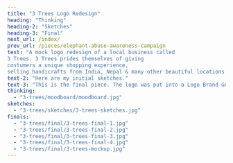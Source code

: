 ```yaml
---
title: "3 Trees Logo Redesign"
heading: "Thinking"
heading-2: "Sketches"
heading-3: "Final"
next_url: /index/
prev_url: /pieces/elephant-abuse-awareness-campaign
text: "A mock logo redesign of a local business called
3 Trees. 3 Trees prides themselves of giving
costumers a unique shopping experience,
selling handicrafts from India, Nepal & many other beautiful locations around the world."
text-2: "Here are my initial sketches."
text-3: "This is the final piece. The logo was put into a Logo Brand Guidelines booklet to be handed back to the client, outlining all of the branding information and ways that the logo should and should not be used."
thinking:
  - "3-trees/moodboard/moodboard.jpg"
sketches:
  - "3-trees/sketches/3-trees-sketches.jpg"
finals:
  - "3-trees/final/3-trees-final-1.jpg"
  - "3-trees/final/3-trees-final-2.jpg"
  - "3-trees/final/3-trees-final-3.jpg"
  - "3-trees/final/3-trees-final-4.jpg"
  - "3-trees/final/3-trees-mockup.jpg"
---
```

